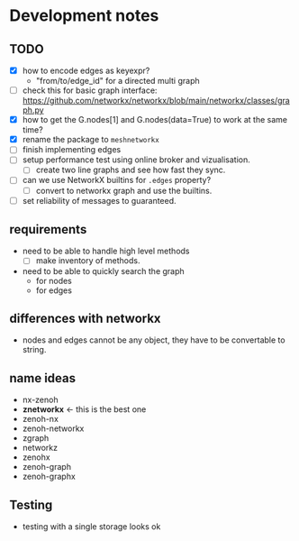 # Development notes

## TODO

- [x] how to encode edges as keyexpr?
  - "from/to/edge_id" for a directed multi graph
- [ ] check this for basic graph interface: <https://github.com/networkx/networkx/blob/main/networkx/classes/graph.py>
- [x] how to get the G.nodes[1] and G.nodes(data=True) to work at the same time?
- [x] rename the package to `meshnetworkx`
- [ ] finish implementing edges
- [ ] setup performance test using online broker and vizualisation.
  - [ ] create two line graphs and see how fast they sync.
- [ ] can we use NetworkX builtins for `.edges` property?
  - [ ] convert to networkx graph and use the builtins.
- [ ] set reliability of messages to guaranteed.

## requirements

- need to be able to handle high level methods
  - [ ] make inventory of methods.
- need to be able to quickly search the graph
  - for nodes
  - for edges

## differences with networkx

- nodes and edges cannot be any object, they have to be convertable to string.

## name ideas

- nx-zenoh
- **znetworkx** <- this is the best one
- zenoh-nx
- zenoh-networkx
- zgraph
- networkz
- zenohx
- zenoh-graph
- zenoh-graphx

## Testing
- testing with a single storage looks ok
